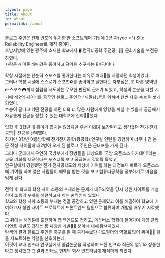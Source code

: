 ```yaml
---
layout: page
title: About
id: about
permalink: /about
---
```

<p>
    블로그 주인은 현재 반포에 위치한 한 소프트웨어 기업에 2년 차(yoe < 1) Site Reliability Engineer로 재직 중이다.<br>
    호남지방에 있는 광주에 소재한 학교에서 🖥️ 컴퓨터공학 주전공, 🧑‍🎨 문화기술을 부전공하였다.<br>
    사람들과 어울리는 것을 좋아하고 공익을 추구하는 ENFJ이다.<br>
    <br>
    학창 시절에는 단순히 스포츠를 좋아한다는 이유로 체대💪를 지망하던 학생이었다.<br>
    그러나 학창 시절에 스스로가 스포츠⚽를 좋아하고 잘한다는 자부심은, 또 다른 영역인 e-스포츠🎮까지 섭렵을 시도하는 무모한 판단의 근거가 되었고, 학생의 본분을 다할 시기에 제2의 페이커를 꿈꾸던 블로그 주인은 “재필삼선”을 외치며 한번 더😣 수능을 보게 되었다.<br>
    수능이 끝나고 어떤 전공을 하면 더욱 더 많은 사람에게 영향을 끼칠 수 있을지 궁금해서 자유롭게 전공을 정할 수 있는 대학교에 진학🏃‍♂️했다.<br>
    <br>
    입학 후 3학년 때 흥미가 많지는 않았지만 우선 미래가 보장된다고 생각했던 전기·전자공학🔌 전공을 선택했다.<br>
    하지만 3학년 여름방학때 전기전자공학(광공학) 연구실 인턴을 경험하며 너무나 긴 논문 작성 사이클에 대2병이 오게 된 블로그 주인은 군대🪖를 가게 된다.<br>
    그러다 군대에서 우연히 국방부에서 장병들을 대상으로 '국방 오픈소스 아카데미'라는 교육 기회를 제공한다는 포스터를 보고 궁금해서 강의를 들었고,<br>
    연구실에서 경험했던 전기·전자공학도의 세상에 기여를 하는 과정보다 빠르게 오픈소스에 기여를 하며 많은 사람들이 혜택을 받는 것을 보고 컴퓨터공학을 공부하기로 마음을 먹게 된다.<br>
    <br>
    전역 후 학교와 학생 사이 소통의 부재라는 문제가 대두되었을 당시 청원 사이트를 개설하여 소통의 부재를 해결하고자 하는 움직임이 있었다.<br>
    학교와 학생 사이 소통의 부재는 정말 공감하고 있던 문제였고 이를 해결하여 학교에 기여하고자 청원 사이트 프로젝트에 프론트엔드 팀원으로 합류하며 개발을 배우기 시작했다.<br>
    그 뒤에는 해커톤에 출전하며 웹 백엔드도 접하고, 메타버스 학회에 들어가며 게임 클라이언트 개발도 접하는 등 다양한 개발🧑‍💻 분야에 대해 탐색하였다.<br>
    탐색의 결과 블로그 주인은 축구를 뛸 때 공격수보단 미드필더의 역할로 많이 뛰며🤾‍♀️ 팀을 서포트하는 역할을 선호하는데,<br>
    이것이 교내 인프라 연구실에서 졸업논문을 작성하며 느낀 인프라 직군의 업무와 상통한다고 생각했고 그 결과 SRE로 현재의 회사 인프라팀에 재직하게 되었다.<br>
</p>